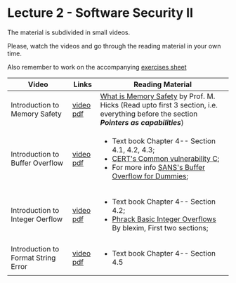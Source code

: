 # Lecture 2 - Software Security II

The material is subdivided in small videos.

Please, watch the videos and go through the reading material in your own time.

Also remember to work on the accompanying [exercises sheet](../exercises/EXERCISES2.html)

| Video                   | Links                     |        Reading Material                                                                                                                                                                                      |
|-------------------------|---------------------------|----------------------------------------------------------------------------------------------------------------------------------------------------------------------------------------------|
| Introduction to Memory Safety | [video](https://web.microsoftstream.com/video/98337a97-cc40-4da4-82ac-f02d394498ef) [pdf](../slides/W2/W2-L1-IntroSoftVul.pdf) | [What is Memory Safety](http://www.pl-enthusiast.net/2014/07/21/memory-safety/) by Prof. M. Hicks (Read upto first 3 section, i.e. everything before the section ***Pointers as capabilities***)|
Introduction to Buffer Overflow | [video](https://web.microsoftstream.com/video/04addca4-cf13-4592-90b4-36949cb3523a) [pdf](../slides/W2/W2-L2-IntroSoftVul.pdf) | <ul ><li >Text book Chapter 4-- Section 4.1, 4.2, 4.3;</li > <li >[CERT's Common vulnerability C](https://security.web.cern.ch/recommendations/en/codetools/c.shtml);</li ><li >For more info [SANS's Buffer Overflow for Dummies](https://www.sans.org/reading-room/whitepapers/threats/buffer-overflows-dummies-481);</li > </ul >|
Introduction to Integer Oerflow | [video](https://web.microsoftstream.com/video/88821526-0d0b-4b78-b5d2-d9a950c1cc26) [pdf](../slides/W2/W2-L3-IntroSoftVul.pdf) | <ul ><li >Text book Chapter 4-- Section 4.2;</li > <li >[Phrack Basic Integer Overflows](http://phrack.org/issues/60/10.html) By blexim, First two sections;</li ></ul >|
Introduction to Format String Error | [video](https://web.microsoftstream.com/video/8cb448fc-7fb4-4c1f-b61c-c2021d998a63) [pdf](../slides/W2/W2-L4-IntroSoftVul.pdf) | <ul ><li >Text book Chapter 4-- Section 4.5</li ></ul >|